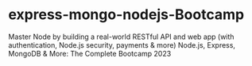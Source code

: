 # express-mongo-nodejs-Bootcamp
Master Node by building a real-world RESTful API and web app (with authentication, Node.js security, payments &amp; more) Node.js, Express, MongoDB &amp; More: The Complete Bootcamp 2023
